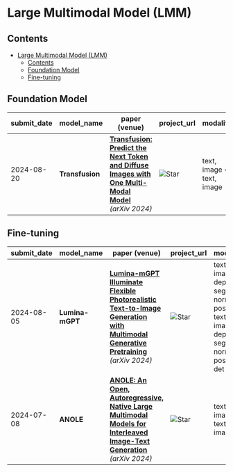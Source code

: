 # Large Multimodal Model (LMM)

## Contents
- [Large Multimodal Model (LMM)](#large-multimodal-model-lmm)
  - [Contents](#contents)
  - [Foundation Model](#foundation-model)
  - [Fine-tuning](#fine-tuning)

## Foundation Model

| submit_date | model_name | paper (venue) | project_url | modality |
| --- | --- | --- | --- | --- |
| 2024-08-20 | **Transfusion** | [**Transfusion: Predict the Next Token and Diffuse Images with One Multi-Modal Model**](https://arxiv.org/pdf/2408.11039) *(arXiv 2024)* | ![Star](https://img.shields.io/github/stars/lucidrains/transfusion-pytorch.svg?style=social&label=Star) | text, image => text, image |

## Fine-tuning

| submit_date | model_name | paper (venue) | project_url | modality |
| --- | --- | --- | --- | --- |
| 2024-08-05 | **Lumina-mGPT** | [**Lumina-mGPT Illuminate Flexible Photorealistic Text-to-Image Generation with Multimodal Generative Pretraining**](https://arxiv.org/abs/2408.02657) *(arXiv 2024)* |![Star](https://img.shields.io/github/stars/Alpha-VLLM/Lumina-mGPT.svg?style=social&label=Star) | text, image, depth, seg, normal, pose => text, image, depth, seg, normal, pose, det |
| 2024-07-08 | **ANOLE** | [**ANOLE: An Open, Autoregressive, Native Large Multimodal Models for Interleaved Image-Text Generation**](https://arxiv.org/abs/2407.06135) *(arXiv 2024)* | ![Star](https://img.shields.io/github/stars/GAIR-NLP/anole.svg?style=social&label=Star) | text, image => text, image |
